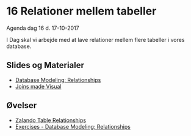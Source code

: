 # 16 Relationer mellem tabeller
Agenda dag 16 d. 17-10-2017

I Dag skal vi arbejde med at lave relationer mellem flere tabeller i vores database.



## Slides og Materialer
* [Database Modeling: Relationships](https://github.com/dat17v1/16_Relationer_mellem_tabeller/blob/master/Slides/16%20-%20Database%20Modeling_%20Relationships.pdf)
* [Joins made Visual](https://github.com/dat17v1/16_Relationer_mellem_tabeller/blob/master/Slides/)


## Øvelser
* [Zalando Table Relationships](https://docs.google.com/document/d/e/2PACX-1vQJzz9vzWnplA9w68BWwr7W5SuNfCJc3T4RjZ3l3I7PU5JgW4WtDpmM8Qgpq3HpDP6gniTW06-xQ0EP/pub)
* [Exercises - Database Modeling: Relationships](https://docs.google.com/document/d/e/2PACX-1vSeEDa0rXsVAvMULvg7kV5N6ggiFeXX5rfR1EAyxoSD7Zne-0q_A_L6iOwEpok0TYJGZZZLW2ml5sEb/pub)
